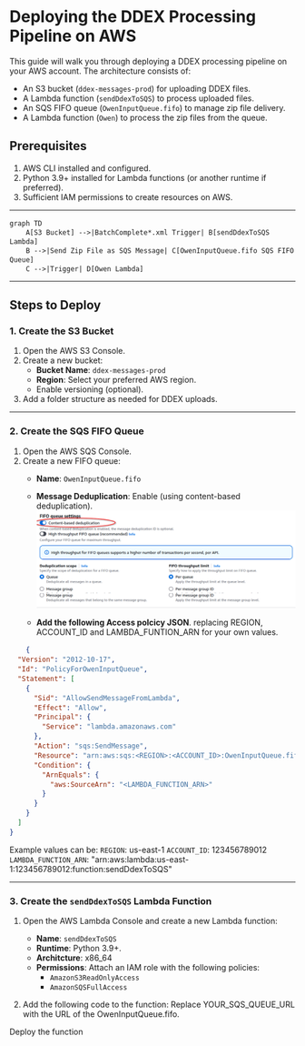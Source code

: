 



# Deploying the DDEX Processing Pipeline on AWS

This guide will walk you through deploying a DDEX processing pipeline on your AWS account. The architecture consists of:
- An S3 bucket (`ddex-messages-prod`) for uploading DDEX files.
- A Lambda function (`sendDdexToSQS`) to process uploaded files.
- An SQS FIFO queue (`OwenInputQueue.fifo`) to manage zip file delivery.
- A Lambda function (`Owen`) to process the zip files from the queue.

## Prerequisites

1. AWS CLI installed and configured.
2. Python 3.9+ installed for Lambda functions (or another runtime if preferred).
3. Sufficient IAM permissions to create resources on AWS.

---


```mermaid
graph TD
    A[S3 Bucket] -->|BatchComplete*.xml Trigger| B[sendDdexToSQS Lambda]
    B -->|Send Zip File as SQS Message| C[OwenInputQueue.fifo SQS FIFO Queue]
    C -->|Trigger| D[Owen Lambda]
```

---

## Steps to Deploy

### 1. Create the S3 Bucket
1. Open the AWS S3 Console.
2. Create a new bucket:
   - **Bucket Name**: `ddex-messages-prod`
   - **Region**: Select your preferred AWS region.
   - Enable versioning (optional).
3. Add a folder structure as needed for DDEX uploads.

---

### 2. Create the SQS FIFO Queue
1. Open the AWS SQS Console.
2. Create a new FIFO queue:
   - **Name**: `OwenInputQueue.fifo`
   - **Message Deduplication**: Enable (using content-based deduplication).
![alt text](image.png)

   - **Add the following Access polcicy JSON**. replacing REGION, ACCOUNT_ID and LAMBDA_FUNTION_ARN for your own values. 
```json
    {
  "Version": "2012-10-17",
  "Id": "PolicyForOwenInputQueue",
  "Statement": [
    {
      "Sid": "AllowSendMessageFromLambda",
      "Effect": "Allow",
      "Principal": {
        "Service": "lambda.amazonaws.com"
      },
      "Action": "sqs:SendMessage",
      "Resource": "arn:aws:sqs:<REGION>:<ACCOUNT_ID>:OwenInputQueue.fifo",
      "Condition": {
        "ArnEquals": {
          "aws:SourceArn": "<LAMBDA_FUNCTION_ARN>"
        }
      }
    }
  ]
}

```
Example values can be:
`REGION`: us-east-1
`ACCOUNT_ID`: 123456789012
`LAMBDA_FUNCTION_ARN`: "arn:aws:lambda:us-east-1:123456789012:function:sendDdexToSQS"

---

### 3. Create the `sendDdexToSQS` Lambda Function
1. Open the AWS Lambda Console and create a new Lambda function:
   - **Name**: `sendDdexToSQS`
   - **Runtime**: Python 3.9+.
   - **Architcture**: x86_64
   - **Permissions**: Attach an IAM role with the following policies:
     - `AmazonS3ReadOnlyAccess`
     - `AmazonSQSFullAccess`

2. Add the following code to the function:
Replace YOUR_SQS_QUEUE_URL with the URL of the OwenInputQueue.fifo.

Deploy the function
